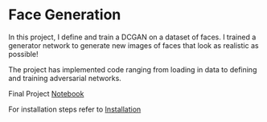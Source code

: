 # Face Generation

In this project, I define and train a DCGAN on a dataset of faces. I trained a generator network to generate new images of faces that look as realistic as possible!

The project has implemented code ranging from loading in data to defining and training adversarial networks.

Final Project [Notebook](./dlnd_face_generation.ipynb)


For installation steps refer to [Installation](../README.md)
